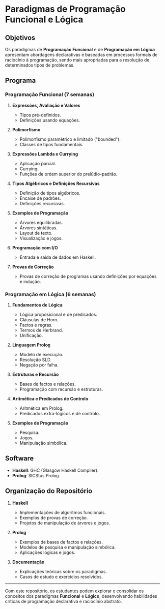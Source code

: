# Paradigmas de Programação Funcional e Lógica

## Objetivos

Os paradigmas de **Programação Funcional** e de **Programação em Lógica** apresentam abordagens declarativas e baseadas em processos formais de raciocínio à programação, sendo mais apropriadas para a resolução de determinados tipos de problemas.

## Programa

### **Programação Funcional (7 semanas)**

1. **Expressões, Avaliação e Valores**
   - Tipos pré-definidos.
   - Definições usando equações.

2. **Polimorfismo**
   - Polimorfismo paramétrico e limitado ("bounded").
   - Classes de tipos fundamentais.

3. **Expressões Lambda e Currying**
   - Aplicação parcial.
   - Currying.
   - Funções de ordem superior do prelúdio-padrão.

4. **Tipos Algébricos e Definições Recursivas**
   - Definição de tipos algébricos.
   - Encaixe de padrões.
   - Definições recursivas.

5. **Exemplos de Programação**
   - Árvores equilibradas.
   - Árvores sintáticas.
   - Layout de texto.
   - Visualização e jogos.

6. **Programação com I/O**
   - Entrada e saída de dados em Haskell.

7. **Provas de Correção**
   - Provas de correção de programas usando definições por equações e indução.

### **Programação em Lógica (6 semanas)**

1. **Fundamentos de Lógica**
   - Lógica proposicional e de predicados.
   - Cláusulas de Horn.
   - Factos e regras.
   - Termos de Herbrand.
   - Unificação.

2. **Linguagem Prolog**
   - Modelo de execução.
   - Resolução SLD.
   - Negação por falha.

3. **Estruturas e Recursão**
   - Bases de factos e relações.
   - Programação com recursão e estruturas.

4. **Aritmética e Predicados de Controlo**
   - Aritmética em Prolog.
   - Predicados extra-lógicos e de controlo.

5. **Exemplos de Programação**
   - Pesquisa.
   - Jogos.
   - Manipulação simbólica.

## Software

- **Haskell**: GHC (Glasgow Haskell Compiler).
- **Prolog**: SICStus Prolog.

## Organização do Repositório

1. **Haskell**
   - Implementações de algoritmos funcionais.
   - Exemplos de provas de correção.
   - Projetos de manipulação de árvores e jogos.

2. **Prolog**
   - Exemplos de bases de factos e relações.
   - Modelos de pesquisa e manipulação simbólica.
   - Aplicações lógicas e jogos.

3. **Documentação**
   - Explicações teóricas sobre os paradigmas.
   - Casos de estudo e exercícios resolvidos.

---

Com este repositório, os estudantes podem explorar e consolidar os conceitos dos paradigmas **Funcional** e **Lógico**, desenvolvendo habilidades críticas de programação declarativa e raciocínio abstrato.
